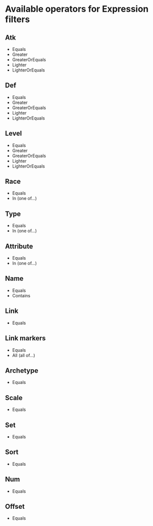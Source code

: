 # Available operators for Expression filters

## Atk

- Equals
- Greater
- GreaterOrEquals
- Lighter
- LighterOrEquals

## Def

- Equals
- Greater
- GreaterOrEquals
- Lighter
- LighterOrEquals

## Level

- Equals
- Greater
- GreaterOrEquals
- Lighter
- LighterOrEquals

## Race

- Equals
- In (one of...)

## Type

- Equals
- In (one of...)

## Attribute

- Equals
- In (one of...)

## Name

- Equals
- Contains

## Link

- Equals

## Link markers

- Equals
- All (all of...)

## Archetype

- Equals

## Scale

- Equals

## Set

- Equals

## Sort

- Equals

## Num

- Equals

## Offset

- Equals